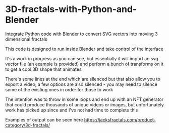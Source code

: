 # 3D-fractals-with-Python-and-Blender
Integrate Python code with Blender to convert SVG vectors into moving 3 dimensional fractals

This code is designed to run inside Blender and take control of the interface

It's a work in progress as you can see, but essentially it will import an svg vector file (an example is provided) and perform a bunch of transforms on it to get a cool 3D shape that animates

There's some lines at the end which are silenced but that also allow you to export a video; a few options are also silenced - you may need to silence some of the existing ones in order for those to work

The intention was to throw in some loops and end up with an NFT generator that could produce thousands of unique videos or images, but unfortunately work has picked up since and I've not had time to complete this

Examples of output can be seen here https://jacksfractals.com/product-category/3d-fractals/
